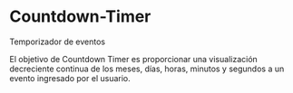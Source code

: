 # Countdown-Timer
Temporizador de eventos

El objetivo de Countdown Timer es proporcionar una visualización decreciente continua de los meses, días, horas, minutos y segundos a un evento ingresado por el usuario.
